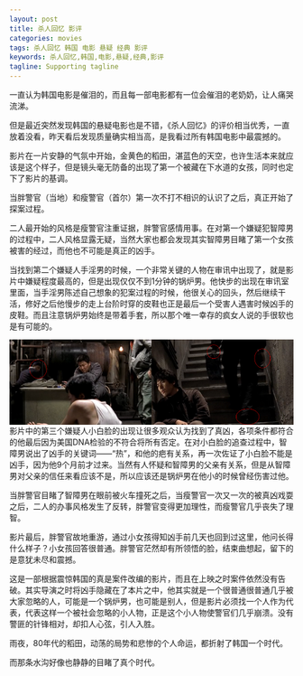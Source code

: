 ```yaml
---
layout: post
title: 杀人回忆 影评 
categories: movies
tags: 杀人回忆 韩国 电影 悬疑 经典 影评
keywords: 杀人回忆,韩国,电影,悬疑,经典,影评
tagline: Supporting tagline
---
```


一直认为韩国电影是催泪的，而且每一部电影都有一位会催泪的老奶奶，让人痛哭流涕。

但是最近突然发现韩国的悬疑电影也是不错，《杀人回忆》的评价相当优秀，一直放着没看，昨天看后发现质量确实相当高，是我看过所有韩国电影中最震撼的。

影片在一片安静的气氛中开始，金黄色的稻田，湛蓝色的天空，也许生活本来就应该是这个样子，但是镜头毫无防备的出现了第一个被藏在下水道的女孩，同时也定下了影片的基调。

当胖警官（当地）和瘦警官（首尔）第一次不打不相识的认识了之后，真正开始了探案过程。

二人最开始的风格是瘦警官注重证据，胖警官感情用事。在对第一个嫌疑犯智障男的过程中，二人风格显露无疑，当然大家也都会发现其实智障男目睹了第一个女孩被害的经过，而他也不可能是真正的凶手。

当找到第二个嫌疑人手淫男的时候，一个非常关键的人物在审讯中出现了，就是影片中嫌疑程度最高的，但是出现仅仅不到1分钟的锅炉男。他快步的出现在审讯室里面，当手淫男陈述自己想象的犯案过程的时候，他很关心的回头，然后继续干活，修好之后他慢步的走上台阶时穿的皮鞋也正是最后一个受害人遇害时候凶手的皮鞋。而且注意锅炉男始终是带着手套，所以那个唯一幸存的疯女人说的手很软也是有可能的。

<img style="float: left" src="/assets/pictures/movies/Kill-Memory/Suspect-1.png" width="50%" /><img style="float: right" src="/assets/pictures/movies/Kill-Memory/Suspect-2.png" width="50%" />

影片中的第三个嫌疑人小白脸的出现让很多观众认为找到了真凶，各项条件都符合的他最后因为美国DNA检验的不符合将所有否定。在对小白脸的追查过程中，智障男说出了凶手的关键词——“热”，和他的疤有关系，再一次佐证了小白脸不能是凶手，因为他9个月前才过来。当然有人怀疑和智障男的父亲有关系，但是从智障男对父亲的信任来看应该不是，所以应该还是锅炉男在他小的时候曾经伤害过他。

当胖警官目睹了智障男在眼前被火车撞死之后，当瘦警官一次又一次的被真凶戏耍之后，二人的办事风格发生了反转，胖警官变得更加理性，而瘦警官几乎丧失了理智。

影片最后，胖警官故地重游，通过小女孩得知凶手前几天也回到过这里，他问长得什么样子？小女孩回答很普通。胖警官茫然却有所领悟的脸，结束曲想起，留下的是意犹未尽和震撼。

这是一部根据震惊韩国的真是案件改编的影片，而且在上映之时案件依然没有告破。其实导演之时将凶手隐藏在了本片之中，他其实就是一个很普通很普通几乎被大家忽略的人，可能是一个锅炉男，也可能是别人，但是影片必须找一个人作为代表，代表这样一个被社会忽略的小人物，正是这个小人物使警官们几乎崩溃。没有警匪的针锋相对，却扣人心弦，引人入胜。

雨夜，80年代的稻田，动荡的局势和悲惨的个人命运，都折射了韩国一个时代。

而那条水沟好像也静静的目睹了真个时代。
